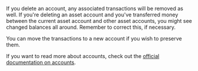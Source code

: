 If you delete an account, any associated transactions will be removed as well. If you're deleting an asset account and you've transferred money between the current asset account and other asset accounts, you might see changed balances all around. Remember to correct this, if necessary.

You can move the transactions to a new account if you wish to preserve them.

If you want to read more about accounts, check out the [official documentation on accounts](https://drive.google.com/file/d/1fMadoF6oYLqLxV8J26BKhOX75K-y8l6n/view?usp=sharing).
